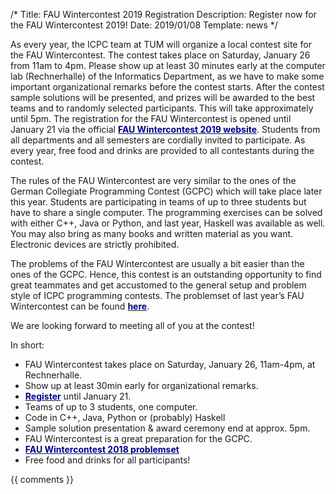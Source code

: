 /*
Title: FAU Wintercontest 2019 Registration
Description: Register now for the FAU Wintercontest 2019!
Date: 2019/01/08
Template: news
*/

As every year, the ICPC team at TUM will organize a local contest site for the FAU Wintercontest. The contest takes place on Saturday, January 26 from 11am to 4pm. Please show up at least 30 minutes early at the computer lab (Rechnerhalle) of the Informatics Department, as we have to make some important organizational remarks before the contest starts. After the contest sample solutions will be presented, and prizes will be awarded to the best teams and to randomly selected participants. This will take approximately until 5pm. The registration for the FAU Wintercontest is opened until January 21 via the official [<span style="color:darkblue">**FAU Wintercontest 2019 website**</span>](https://icpc.cs.fau.de/anmeldung.php). Students from all departments and all semesters are cordially invited to participate. As every year, free food and drinks are provided to all contestants during the contest.

The rules of the FAU Wintercontest are very similar to the ones of the German Collegiate Programming Contest (GCPC) which will take place later this year. Students are participating in teams of up to three students but have to share a single computer. The programming exercises can be solved with either C++, Java or Python, and last year, Haskell was available as well. You may also bring as many books and written material as you want. Electronic devices are strictly prohibited. 

The problems of the FAU Wintercontest are usually a bit easier than the ones of the GCPC. Hence, this contest is an outstanding opportunity to find great teammates and get accustomed to the general setup and problem style of ICPC programming contests. The problemset of last year’s FAU Wintercontest can be found [<span style="color:darkblue">**here**</span>](https://icpc.cs.fau.de/problemset_winter_2018.pdf). 

We are looking forward to meeting all of you at the contest!


In short:
- FAU Wintercontest takes place on Saturday, January 26, 11am-4pm, at Rechnerhalle.
- Show up at least 30min early for organizational remarks.
- [<span style="color:darkblue">**Register**</span>](https://icpc.cs.fau.de/anmeldung.php) until January 21.
- Teams of up to 3 students, one computer.
- Code in C++, Java, Python or (probably) Haskell
- Sample solution presentation & award ceremony end at approx. 5pm.
- FAU Wintercontest is a great preparation for the GCPC.
- [<span style="color:darkblue">**FAU Wintercontest 2018 problemset**</span>](https://icpc.cs.fau.de/problemset_winter_2018.pdf)
- Free food and drinks for all participants!


{{ comments }}